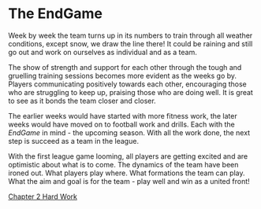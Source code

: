 # The EndGame


Week by week the team turns up in its numbers to train through all weather conditions, except snow, we draw the line there! It could be raining and still go out and work on ourselves as individual and as a team.

The show of strength and support for each other through the tough and gruelling training sessions becomes more evident as the weeks go by.  Players communicating positively towards each other, encouraging those who are struggling to keep up, praising those who are doing well.  It is great to see as it bonds the team closer and closer.

The earlier weeks would have started with more fitness work, the later weeks would have moved on to football work and drills.  Each with the _EndGame_ in mind - the upcoming season.  With all the work done, the next step is succeed as a team in the league.

With the first league game looming, all players are getting excited and are optimistic about what is to come.  The dynamics of the team have been ironed out.  What players play where.  What formations the team can play.  What the aim and goal is for the team - play well and win as a united front!



[Chapter 2 Hard Work](chapter02.md)